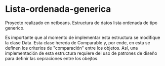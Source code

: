 # Lista-ordenada-generica

Proyecto realizado en netbeans. Estructura de datos lista ordenada de tipo generico.

Es importante que al momento de implementar esta estructura se modifique la clase Data. Esta clase hereda de Comparable y, por ende, en esta
se definen los criterios de "comparación" entre los objetos. Así, una implementación de esta estructura requiere del uso de patrones de diseño
para definir las oepraciones entre los obejtos
